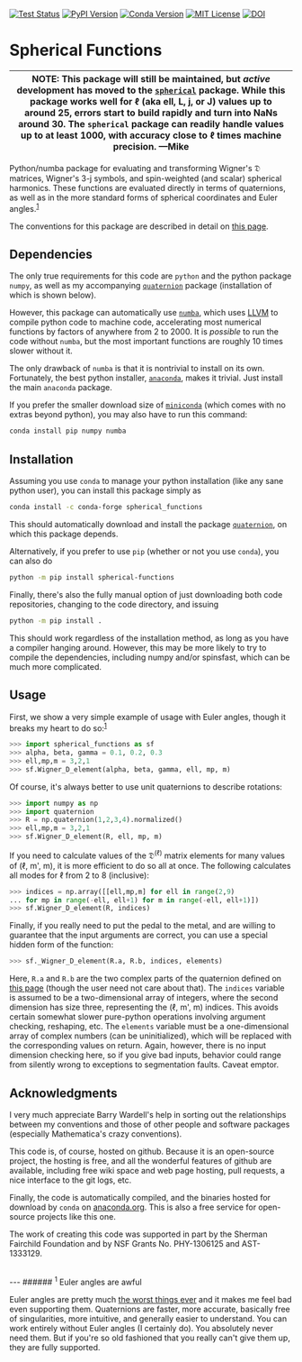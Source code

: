 [![Test Status](https://github.com/moble/spherical_functions/workflows/tests/badge.svg)](https://github.com/moble/spherical_functions/actions)
[![PyPI Version](https://img.shields.io/pypi/v/spherical-functions?color=)](https://pypi.org/project/spherical-functions/)
[![Conda Version](https://img.shields.io/conda/vn/conda-forge/spherical_functions.svg?color=)](https://anaconda.org/conda-forge/spherical_functions)
[![MIT License](https://img.shields.io/github/license/moble/spherical_functions.svg)](https://github.com/moble/spherical_functions/blob/main/LICENSE)
[![DOI](https://zenodo.org/badge/25589782.svg)](https://zenodo.org/badge/latestdoi/25589782)


# Spherical Functions

| NOTE: This package will still be maintained, but *active* development has moved to the [`spherical`](https://github.com/moble/spherical) package.  While this package works well for ℓ (aka ell, L, j, or J) values up to around 25, errors start to build rapidly and turn into NaNs around 30.  The `spherical` package can readily handle values up to at least 1000, with accuracy close to ℓ times machine precision.  —Mike |
| --- |


Python/numba package for evaluating and transforming Wigner's 𝔇 matrices,
Wigner's 3-j symbols, and spin-weighted (and scalar) spherical harmonics.
These functions are evaluated directly in terms of quaternions, as well as in
the more standard forms of spherical coordinates and Euler
angles.<sup>[1](#1-euler-angles-are-awful)</sup>

The conventions for this package are described in detail on
[this page](http://moble.github.io/spherical_functions/).

## Dependencies

The only true requirements for this code are `python` and the python package
`numpy`, as well as my accompanying
[`quaternion`](https://github.com/moble/quaternion) package (installation of
which is shown below).

However, this package can automatically use
[`numba`](http://numba.pydata.org/), which uses [LLVM](http://llvm.org/) to
compile python code to machine code, accelerating most numerical functions by
factors of anywhere from 2 to 2000.  It is *possible* to run the code without
`numba`, but the most important functions are roughly 10 times slower without
it.

The only drawback of `numba` is that it is nontrivial to install on its own.
Fortunately, the best python installer,
[`anaconda`](http://continuum.io/downloads), makes it trivial.  Just install
the main `anaconda` package.

If you prefer the smaller download size of
[`miniconda`](http://conda.pydata.org/miniconda.html) (which comes with no
extras beyond python), you may also have to run this command:

```sh
conda install pip numpy numba
```


## Installation

Assuming you use `conda` to manage your python installation (like any sane
python user), you can install this package simply as

```sh
conda install -c conda-forge spherical_functions
```

This should automatically download and install the package
[`quaternion`](https://github.com/moble/quaternion), on which this package
depends.

Alternatively, if you prefer to use `pip` (whether or not you use `conda`), you
can also do

```sh
python -m pip install spherical-functions
```

Finally, there's also the fully manual option of just downloading both code
repositories, changing to the code directory, and issuing

```sh
python -m pip install .
```

This should work regardless of the installation method, as long as you have a
compiler hanging around.  However, this may be more likely to try to compile
the dependencies, including numpy and/or spinsfast, which can be much more
complicated.


## Usage

First, we show a very simple example of usage with Euler angles, though it
breaks my heart to do so:<sup>[1](#euler-angles-are-awful)</sup>

```python
>>> import spherical_functions as sf
>>> alpha, beta, gamma = 0.1, 0.2, 0.3
>>> ell,mp,m = 3,2,1
>>> sf.Wigner_D_element(alpha, beta, gamma, ell, mp, m)

```

Of course, it's always better to use unit quaternions to describe rotations:

```python
>>> import numpy as np
>>> import quaternion
>>> R = np.quaternion(1,2,3,4).normalized()
>>> ell,mp,m = 3,2,1
>>> sf.Wigner_D_element(R, ell, mp, m)

```

If you need to calculate values of the 𝔇<sup>(ℓ)</sup> matrix elements for many
values of (ℓ, m', m), it is more efficient to do so all at once.  The following
calculates all modes for ℓ from 2 to 8 (inclusive):

```python
>>> indices = np.array([[ell,mp,m] for ell in range(2,9)
... for mp in range(-ell, ell+1) for m in range(-ell, ell+1)])
>>> sf.Wigner_D_element(R, indices)

```

Finally, if you really need to put the pedal to the metal, and are willing to
guarantee that the input arguments are correct, you can use a special hidden
form of the function:

```python
>>> sf._Wigner_D_element(R.a, R.b, indices, elements)

```

Here, `R.a` and `R.b` are the two complex parts of the quaternion defined on
[this page](http://moble.github.io/spherical_functions/) (though the user need
not care about that).  The `indices` variable is assumed to be a
two-dimensional array of integers, where the second dimension has size three,
representing the (ℓ, m', m) indices.  This avoids certain somewhat slower
pure-python operations involving argument checking, reshaping, etc.  The
`elements` variable must be a one-dimensional array of complex numbers (can be
uninitialized), which will be replaced with the corresponding values on return.
Again, however, there is no input dimension checking here, so if you give bad
inputs, behavior could range from silently wrong to exceptions to segmentation
faults.  Caveat emptor.


## Acknowledgments

I very much appreciate Barry Wardell's help in sorting out the relationships
between my conventions and those of other people and software packages
(especially Mathematica's crazy conventions).

This code is, of course, hosted on github.  Because it is an open-source
project, the hosting is free, and all the wonderful features of github are
available, including free wiki space and web page hosting, pull requests, a
nice interface to the git logs, etc.

Finally, the code is automatically compiled, and the binaries hosted for
download by `conda` on [anaconda.org](https://anaconda.org/moble/spherical_functions).
This is also a free service for open-source projects like this one.

The work of creating this code was supported in part by the Sherman Fairchild
Foundation and by NSF Grants No. PHY-1306125 and AST-1333129.


<br/>
---
###### <sup>1</sup> Euler angles are awful

Euler angles are pretty much
[the worst things ever](http://moble.github.io/spherical_functions/#euler-angles)
and it makes me feel bad even supporting them.  Quaternions are
faster, more accurate, basically free of singularities, more
intuitive, and generally easier to understand.  You can work entirely
without Euler angles (I certainly do).  You absolutely never need
them.  But if you're so old fashioned that you really can't give them
up, they are fully supported.
